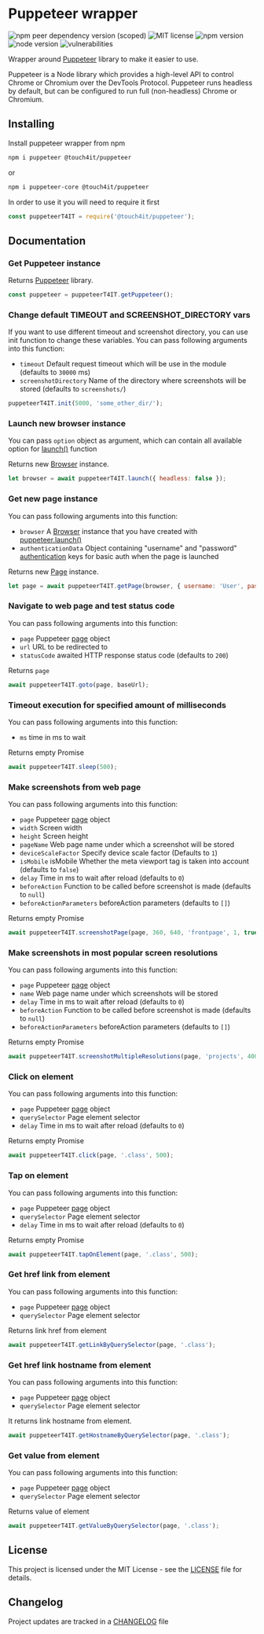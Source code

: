 # Puppeteer wrapper

![npm peer dependency version (scoped)](https://img.shields.io/npm/dependency-version/@touch4it/puppeteer/puppeteer)
![MIT license](https://img.shields.io/badge/license-MIT-blue.svg)
![npm version](https://img.shields.io/npm/v/@touch4it/puppeteer)
![node version](https://img.shields.io/node/v/@touch4it/puppeteer)
![vulnerabilities](https://img.shields.io/snyk/vulnerabilities/npm/@touch4it/puppeteer)

Wrapper around [Puppeteer](https://pptr.dev/) library to make it easier to use.

Puppeteer is a Node library which provides a high-level API to control Chrome or Chromium over the DevTools Protocol. Puppeteer runs headless by default, but can be configured to run full (non-headless) Chrome or Chromium.

## Installing

Install puppeteer wrapper from npm

```bash
npm i puppeteer @touch4it/puppeteer
```

or

```bash
npm i puppeteer-core @touch4it/puppeteer
```

In order to use it you will need to require it first

```javascript
const puppeteerT4IT = require('@touch4it/puppeteer');
```

## Documentation

### Get Puppeteer instance

Returns [Puppeteer](https://www.npmjs.com/package/puppeteer) library.

```javascript
const puppeteer = puppeteerT4IT.getPuppeteer();
```

### Change default TIMEOUT and SCREENSHOT_DIRECTORY vars

If you want to use different timeout and screenshot directory, you can use init function to change these variables. You can pass following arguments into this function:

* `timeout` Default request timeout which will be use in the module (defaults to `30000` ms)
* `screenshotDirectory` Name of the directory where screenshots will be stored (defaults to `screenshots/`)

```javascript
puppeteerT4IT.init(5000, 'some_other_dir/');
```

### Launch new browser instance

You can pass `option` object as argument, which can contain all available option for [launch()](https://pptr.dev/#?product=Puppeteer&version=v1.11.0&show=api-puppeteerlaunchoptions) function

Returns new [Browser](https://pptr.dev/#?product=Puppeteer&version=v1.11.0&show=api-class-browser) instance.

```javascript
let browser = await puppeteerT4IT.launch({ headless: false });
```

### Get new page instance

You can pass following arguments into this function:

* `browser` A [Browser](#Launch-new-browser-instance) instance that you have created with [puppeteer.launch()](#Launch-new-browser-instance)
* `authenticationData` Object containing "username" and "password" [authentication](https://pptr.dev/#?product=Puppeteer&version=v1.11.0&show=api-pageauthenticatecredentials) keys for basic auth when the page is launched

Returns new [Page](https://pptr.dev/#?product=Puppeteer&version=v1.11.0&show=api-class-page) instance.

```javascript
let page = await puppeteerT4IT.getPage(browser, { username: 'User', password: '123abc' });
```

### Navigate to web page and test status code

You can pass following arguments into this function:

* `page` Puppeteer [page](#Get-new-page-instance) object
* `url` URL to be redirected to
* `statusCode` awaited HTTP response status code (defaults to `200`)

Returns `page`

```javascript
await puppeteerT4IT.goto(page, baseUrl);
```

### Timeout execution for specified amount of milliseconds

You can pass following arguments into this function:

* `ms` time in ms to wait

Returns empty Promise

```javascript
await puppeteerT4IT.sleep(500);
```

### Make screenshots from web page

You can pass following arguments into this function:

* `page` Puppeteer [page](#Get-new-page-instance) object
* `width` Screen width
* `height` Screen height
* `pageName` Web page name under which a screenshot will be stored
* `deviceScaleFactor` Specify device scale factor (Defaults to `1`)
* `isMobile` isMobile Whether the meta viewport tag is taken into account (defaults to `false`)
* `delay` Time in ms to wait after reload (defaults to `0`)
* `beforeAction` Function to be called before screenshot is made (defaults to `null`)
* `beforeActionParameters` beforeAction parameters (defaults to `[]`)

Returns empty Promise

```javascript
await puppeteerT4IT.screenshotPage(page, 360, 640, 'frontpage', 1, true, delay, clickOnButton, ['.navigation-element--class']);
```

### Make screenshots in most popular screen resolutions

You can pass following arguments into this function:

* `page` Puppeteer [page](#Get-new-page-instance) object
* `name` Web page name under which screenshots will be stored
* `delay` Time in ms to wait after reload (defaults to `0`)
* `beforeAction` Function to be called before screenshot is made (defaults to `null`)
* `beforeActionParameters` beforeAction parameters (defaults to `[]`)

Returns empty Promise

```javascript
await puppeteerT4IT.screenshotMultipleResolutions(page, 'projects', 4000);
```

### Click on element

You can pass following arguments into this function:

* `page` Puppeteer [page](#Get-new-page-instance) object
* `querySelector` Page element selector
* `delay` Time in ms to wait after reload (defaults to `0`)

Returns empty Promise

```javascript
await puppeteerT4IT.click(page, '.class', 500);
```

### Tap on element

You can pass following arguments into this function:

* `page` Puppeteer [page](#Get-new-page-instance) object
* `querySelector` Page element selector
* `delay` Time in ms to wait after reload (defaults to `0`)

Returns empty Promise

```javascript
await puppeteerT4IT.tapOnElement(page, '.class', 500);
```

### Get href link from element

You can pass following arguments into this function:

* `page` Puppeteer [page](#Get-new-page-instance) object
* `querySelector` Page element selector

Returns link href from element

```javascript
await puppeteerT4IT.getLinkByQuerySelector(page, '.class');
```

### Get href link hostname from element

You can pass following arguments into this function:

* `page` Puppeteer [page](#Get-new-page-instance) object
* `querySelector` Page element selector

It returns link hostname from element.

```javascript
await puppeteerT4IT.getHostnameByQuerySelector(page, '.class');
```

### Get value from element

You can pass following arguments into this function:

* `page` Puppeteer [page](#Get-new-page-instance) object
* `querySelector` Page element selector

Returns value of element

```javascript
await puppeteerT4IT.getValueByQuerySelector(page, '.class');
```

## License

This project is licensed under the MIT License - see the [LICENSE](LICENSE.md) file for details.

## Changelog

Project updates are tracked in a [CHANGELOG](CHANGELOG.md) file
